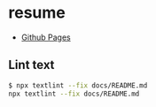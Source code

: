 # resume

- [Github Pages](https://konumaru.github.io/resume/)

## Lint text

```sh
$ npx textlint --fix docs/README.md
npx textlint --fix docs/README.md
```
